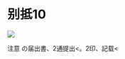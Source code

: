 # 别抵10

![](https://www.nta.go.jp/tmp/d93f5b89-83ab-40b3-a35b-18d2166f9811/images/6f154c9d1ddcea4818dd91d28a5a39527d1c4361ecb321c05c9d0c3f7b437236.jpg)

注意 の届出書、2通提出<。2印、記载<